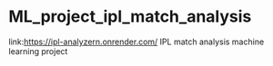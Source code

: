# ML_project_ipl_match_analysis
link:https://ipl-analyzern.onrender.com/
IPL match analysis machine learning project
